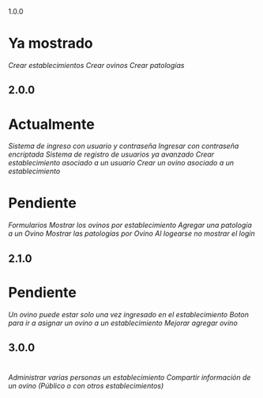 1.0.0
# Ya mostrado
*Crear establecimientos*
*Crear ovinos*
*Crear patologías*

## 2.0.0
# Actualmente
*Sistema de ingreso con usuario y contraseña*
*Ingresar con contraseña encriptada*
*Sistema de registro de usuarios ya avanzado*
*Crear establecimiento asociado a un usuario*
*Crear un ovino asociado a un establecimiento*
# Pendiente
*Formularios*
*Mostrar los ovinos por establecimiento*
*Agregar una patología a un Ovino*
*Mostrar las patologías por Ovino*
*Al logearse no mostrar el login*

## 2.1.0
# Pendiente
*Un ovino puede estar solo una vez ingresado en el establecimiento*
*Boton para ir a asignar un ovino a un establecimiento*
*Mejorar agregar ovino*

## 3.0.0
#
*Administrar varias personas un establecimiento*
*Compartir información de un ovino (Público o con otros establecimientos)*